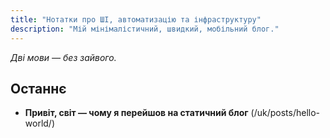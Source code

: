 ```yaml
---
title: "Нотатки про ШІ, автоматизацію та інфраструктуру"
description: "Мій мінімалістичний, швидкий, мобільний блог."
---
```


*Дві мови — без зайвого.*

## Останнє
- **Привіт, світ — чому я перейшов на статичний блог** (/uk/posts/hello-world/)
